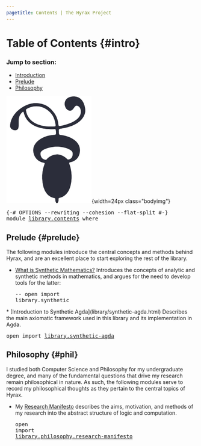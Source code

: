 ```yaml
---
pagetitle: Contents | The Hyrax Project
---
```


# Table of Contents {#intro}

<nav class="contents">

### Jump to section:

* [Introduction](library/contents.html#intro)
* [Prelude](library/contents.html#prelude)
* [Philosophy](library/contents.html#phil)

![](img/decotwo2.png){width=24px class="bodyimg"}

</nav>

<pre class="Agda"><a id="326" class="Symbol">{-#</a> <a id="330" class="Keyword">OPTIONS</a> <a id="338" class="Pragma">--rewriting</a> <a id="350" class="Pragma">--cohesion</a> <a id="361" class="Pragma">--flat-split</a> <a id="374" class="Symbol">#-}</a>
<a id="378" class="Keyword">module</a> <a id="385" href="library.contents.html" class="Module">library.contents</a> <a id="402" class="Keyword">where</a>
</pre>
## Prelude {#prelude}

The following modules introduce the central concepts and methods behind Hyrax, and are an excellent place to start exploring the rest of the library.

* [What is Synthetic Mathematics?](404.html) Introduces the concepts of analytic and synthetic methods in mathematics, and argues for the need to develop tools for the latter: <pre class="Agda"><a id="771" class="Comment">-- open import library.synthetic</a>
</pre>
* [Introduction to Synthetic Agda](library/synthetic-agda.html) Describes the main axiomatic framework used in this library and its implementation in Agda. <pre class="Agda"><a id="974" class="Keyword">open</a> <a id="979" class="Keyword">import</a> <a id="986" href="library.synthetic-agda.html" class="Module">library.synthetic-agda</a>
</pre>

## Philosophy {#phil}

I studied both Computer Science and Philosophy for my undergraduate degree, and many of the fundamental questions that drive my research remain philosophical in nature. As such, the following modules serve to record my philosophical thoughts as they pertain to the central topics of Hyrax.

* My [Research Manifesto](library/philosophy/research-manifesto.html) describes the aims, motivation, and methods of my research into the abstract structure of logic and computation. <pre class="Agda"><a id="1521" class="Keyword">open</a> <a id="1526" class="Keyword">import</a> <a id="1533" href="library/philosophy/research-manifesto.html" class="Module">library.philosophy.research-manifesto</a>
</pre>